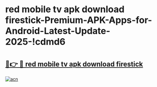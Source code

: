 # red mobile tv apk download firestick-Premium-APK-Apps-for-Android-Latest-Update-2025-!cdmd6

# <h2><a href="https://googleone.com">🔗👉 🔴 red mobile tv apk download firestick</a></h2>

[![acn](https://github.com/user-attachments/assets/0f9c940e-d8b0-45ae-aac7-cd30a18b3e1c)](https://googleone.com)

